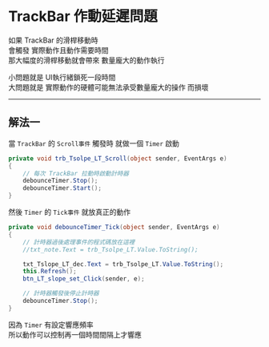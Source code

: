 # TrackBar 作動延遲問題
如果 TrackBar 的滑桿移動時  
會觸發 實際動作且動作需要時間  
那大幅度的滑桿移動就會帶來 數量龐大的動作執行  

小問題就是 UI執行緒鎖死一段時間  
大問題就是 實際動作的硬體可能無法承受數量龐大的操作 而損壞

---

## 解法一
當 `TrackBar` 的 `Scroll事件` 觸發時
就做一個 `Timer` 啟動
```csharp
private void trb_Tsolpe_LT_Scroll(object sender, EventArgs e)
{
    // 每次 TrackBar 拉動時啟動計時器
    debounceTimer.Stop();
    debounceTimer.Start();
}
```
然後 `Timer` 的 `Tick事件` 就放真正的動作
```csharp
private void debounceTimer_Tick(object sender, EventArgs e)
{
    // 計時器過後處理事件的程式碼放在這裡
    //txt_note.Text = trb_Tsolpe_LT.Value.ToString();

    txt_Tslope_LT_dec.Text = trb_Tsolpe_LT.Value.ToString();
    this.Refresh();
    btn_LT_slope_set_Click(sender, e);

    // 計時器觸發後停止計時器
    debounceTimer.Stop();
}
```

因為 `Timer` 有設定響應頻率  
所以動作可以控制再一個時間間隔上才響應


